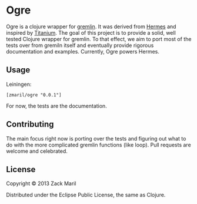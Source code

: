 # Ogre

Ogre is a clojure wrapper for
[gremlin](https://github.com/tinkerpop/gremlin/wiki). It was derived
from [Hermes](https://github.com/zmaril/hermes) and inspired by
[Titanium](https://github.com/clojurewerkz/titanium). The goal of this
project is to provide a solid, well tested Clojure wrapper for
gremlin. To that effect, we aim to port most of the tests over from
gremiln itself and eventually provide rigorous documentation and
examples. Currently, Ogre powers Hermes.


## Usage

Leiningen:

```
[zmaril/ogre "0.0.1"]
```

For now, the tests are the documentation.

## Contributing 

The main focus right now is porting over the tests and figuring out
what to do with the more complicated gremlin functions (like loop).
Pull requests are welcome and celebrated.

## License

Copyright © 2013 Zack Maril

Distributed under the Eclipse Public License, the same as Clojure.
